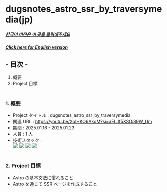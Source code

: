 # dugsnotes_astro_ssr_by_traversymedia(jp)

##### [한국어 버전은 이 곳을 클릭해주세요](README.md)

##### [Click here for English version](README_EN.md)

## - 目次 -

1. 概要
2. Project 目標
   </br>
   </br>

### 1. 概要

- Project タイトル : dugsnotes_astro_ssr_by_traversymedia
- 関連 URL : https://youtu.be/XoIHKO6AkoM?si=aELJf5XSOi89W_Um
- 期間 : 2025.01.16 - 2025.01.23
- 人員 : 1 人
- 技術スタック : </br>
  <img src="https://img.shields.io/badge/astro-BC52EE?style=for-the-badge&logo=astro&logoColor=white">
  <img src="https://img.shields.io/badge/HTML5-E34F26?style=for-the-badge&logo=HTML5&logoColor=white">
  <img src="https://img.shields.io/badge/CSS3-1572B6?style=for-the-badge&logo=CSS3&logoColor=white">
  <img src="https://img.shields.io/badge/Javascript-F7DF1E?style=for-the-badge&logo=Javascript&logoColor=white">
  </br>
  </br>

### 2. Project 目標

- Astro の基本文法に慣れること
- Astro を通じて SSR ページを作成すること
  </br>
  </br>
